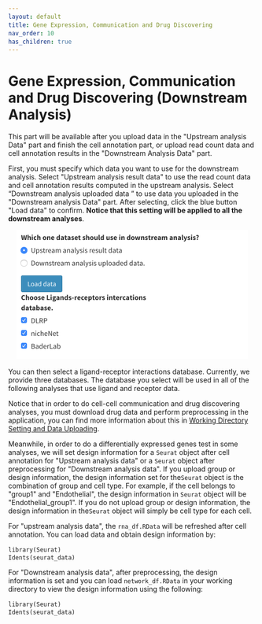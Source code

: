 ```yaml
---
layout: default
title: Gene Expression, Communication and Drug Discovering
nav_order: 10
has_children: true
---
```


# Gene Expression, Communication and Drug Discovering (Downstream Analysis)

This part will be available after you upload data in the "Upstream analysis Data" part and finish the cell annotation part, or upload read count data and cell annotation results in the "Downstream Analysis Data" part.

First, you must specify which data you want to use for the downstream analysis. Select "Upstream analysis result data" to use the read count data and cell annotation results computed in the upstream analysis. Select “Downstream analysis uploaded data ” to use data you uploaded in the "Downstream analysis Data" part. After selecting, click the blue button "Load data" to confirm. **Notice that this setting will be applied to all the downstream analyses**.

<p align="center"><img src="pic/geneExpression.png" alt="geneExpression" style="zoom:50%;" /></p>

You can then select a ligand-receptor interactions database. Currently, we provide three databases. The database you select will be used in all of the following analyses that use ligand and receptor data.

Notice that in order to do cell-cell communication and drug discovering analyses, you must download drug data and perform preprocessing in the application, you can find more information about this in [Working Directory Setting and Data Uploading](data.md).

Meanwhile, in order to do a differentially expressed genes test in some analyses, we will set design information for a `Seurat` object after cell annotation for "Upstream analysis data" or a `Seurat` object after preprocessing for "Downstream analysis data". If you upload group or design information, the design information set for the`Seurat` object is the combination of group and cell type. For example, if the cell belongs to "group1" and "Endothelial", the design information in `Seurat` object will be "Endothelial_group1". If you do not upload group or design information, the design information in the`Seurat` object will simply be cell type for each cell.

For "upstream analysis data", the `rna_df.RData`  will be refreshed after cell annotation. You can load data and obtain design information by:

```
library(Seurat)
Idents(seurat_data)
```

For "Downstream analysis data", after preprocessing, the design information is set and you can load `network_df.RData` in your working directory to view the design information using the following:

```
library(Seurat)
Idents(seurat_data)
```

